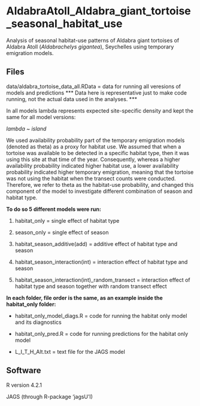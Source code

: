 # AldabraAtoll_Aldabra_giant_tortoise_seasonal_habitat_use
Analysis of seasonal habitat-use patterns of Aldabra giant tortoises of Aldabra Atoll (_Aldabrachelys gigantea_), Seychelles using temporary emigration models.

## Files
data/aldabra_tortoise_data_all.RData = data for running all veresions of models and predictions
*** Data here is representative just to make code running, not the actual data used in the analyses. ***

In all models lambda represents expected site-specific density and kept the same for all model versions:

_lambda ~ island_

We used availability probability part of the temporary emigration models (denoted as theta) as a proxy for habitat use.
We assumed that when a tortoise was available to be detected in a specific habitat type, then it was using this site at that time of the year. 
Consequently, whereas a higher availability probability indicated higher habitat use, a lower availability probability indicated higher temporary emigration, meaning that the tortoise was not using the habitat when the transect counts were conducted. 
Therefore, we refer to theta as the habitat-use probability, and changed this component of the model to investigate different combination of season and habitat type.

**To do so 5 different models were run:**

1. habitat_only = single effect of habitat type

2. season_only = single effect of season

3. habitat_season_additive(add) = additive effect of habitat type and season

4. habitat_season_interaction(int) = interaction effect of habitat type and season

5. habitat_season_interaction(int)_random_transect = interaction effect of habitat type and season together with random transect effect




**In each folder, file order is the same, as an example inside the habitat_only folder:**

- habitat_only_model_diags.R = code for running the habitat only model and its diagnostics

- habitat_only_pred.R = code for running predictions for the habitat only model

- L_I_T_H_Alt.txt = text file for the JAGS model


## Software
R version 4.2.1

JAGS (through R-package ‘jagsU’I)
